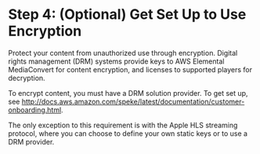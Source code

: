 # Step 4: \(Optional\) Get Set Up to Use Encryption<a name="set-up-encryption"></a>

Protect your content from unauthorized use through encryption\. Digital rights management \(DRM\) systems provide keys to AWS Elemental MediaConvert for content encryption, and licenses to supported players for decryption\.

To encrypt content, you must have a DRM solution provider\. To get set up, see [http://docs\.aws\.amazon\.com/speke/latest/documentation/customer\-onboarding\.html](http://docs.aws.amazon.com/speke/latest/documentation/customer-onboarding.html)\.

The only exception to this requirement is with the Apple HLS streaming protocol, where you can choose to define your own static keys or to use a DRM provider\. 